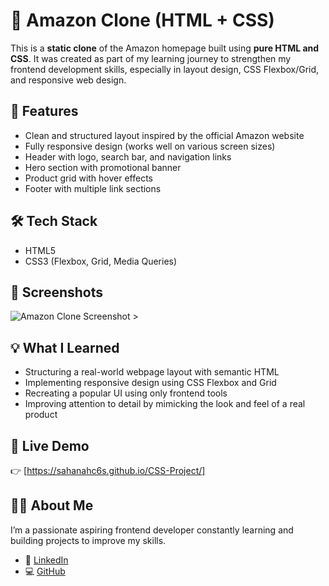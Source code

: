# 🛒 Amazon Clone (HTML + CSS)

This is a **static clone** of the Amazon homepage built using **pure HTML and CSS**. It was created as part of my learning journey to strengthen my frontend development skills, especially in layout design, CSS Flexbox/Grid, and responsive web design.

## 🚀 Features

- Clean and structured layout inspired by the official Amazon website
- Fully responsive design (works well on various screen sizes)
- Header with logo, search bar, and navigation links
- Hero section with promotional banner
- Product grid with hover effects
- Footer with multiple link sections

## 🛠️ Tech Stack

- HTML5
- CSS3 (Flexbox, Grid, Media Queries)

## 📸 Screenshots

![Amazon Clone Screenshot](./Screenshot.png) >


## 💡 What I Learned

- Structuring a real-world webpage layout with semantic HTML
- Implementing responsive design using CSS Flexbox and Grid
- Recreating a popular UI using only frontend tools
- Improving attention to detail by mimicking the look and feel of a real product

## 🔗 Live Demo

👉 [https://sahanahc6s.github.io/CSS-Project/] 


## 🙋‍♀️ About Me

I’m a passionate aspiring frontend developer constantly learning and building projects to improve my skills.

- 💼 [LinkedIn](https://www.linkedin.com/in/sahanahc/)
- 💻 [GitHub](https://github.com/sahanahc6s)



